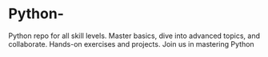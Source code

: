 # Python-
Python repo for all skill levels. Master basics, dive into advanced topics, and collaborate. Hands-on exercises and projects. Join us in mastering Python
